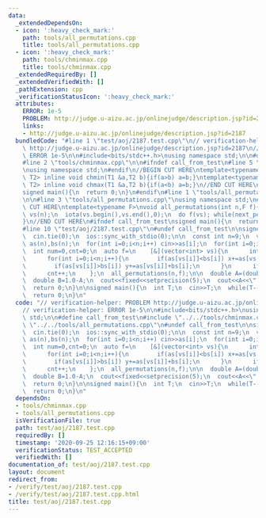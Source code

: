 ```yaml
---
data:
  _extendedDependsOn:
  - icon: ':heavy_check_mark:'
    path: tools/all_permutations.cpp
    title: tools/all_permutations.cpp
  - icon: ':heavy_check_mark:'
    path: tools/chminmax.cpp
    title: tools/chminmax.cpp
  _extendedRequiredBy: []
  _extendedVerifiedWith: []
  _pathExtension: cpp
  _verificationStatusIcon: ':heavy_check_mark:'
  attributes:
    ERROR: 1e-5
    PROBLEM: http://judge.u-aizu.ac.jp/onlinejudge/description.jsp?id=2187
    links:
    - http://judge.u-aizu.ac.jp/onlinejudge/description.jsp?id=2187
  bundledCode: "#line 1 \"test/aoj/2187.test.cpp\"\n// verification-helper: PROBLEM\
    \ http://judge.u-aizu.ac.jp/onlinejudge/description.jsp?id=2187\n// verification-helper:\
    \ ERROR 1e-5\n\n#include<bits/stdc++.h>\nusing namespace std;\n\n#define call_from_test\n\
    #line 2 \"tools/chminmax.cpp\"\n\n#ifndef call_from_test\n#line 5 \"tools/chminmax.cpp\"\
    \nusing namespace std;\n#endif\n//BEGIN CUT HERE\ntemplate<typename T1,typename\
    \ T2> inline void chmin(T1 &a,T2 b){if(a>b) a=b;}\ntemplate<typename T1,typename\
    \ T2> inline void chmax(T1 &a,T2 b){if(a<b) a=b;}\n//END CUT HERE\n#ifndef call_from_test\n\
    signed main(){\n  return 0;\n}\n#endif\n#line 1 \"tools/all_permutations.cpp\"\
    \n\n#line 3 \"tools/all_permutations.cpp\"\nusing namespace std;\n#endif\n//BEGIN\
    \ CUT HERE\ntemplate<typename F>\nvoid all_permutations(int n,F f){\n  vector<int>\
    \ vs(n);\n  iota(vs.begin(),vs.end(),0);\n  do f(vs); while(next_permutation(vs.begin(),vs.end()));\n\
    }\n//END CUT HERE\n#ifndef call_from_test\nsigned main(){\n  return 0;\n}\n#endif\n\
    #line 10 \"test/aoj/2187.test.cpp\"\n#undef call_from_test\n\nsigned solve(){\n\
    \  cin.tie(0);\n  ios::sync_with_stdio(0);\n\n  const int n=9;\n  vector<int>\
    \ as(n),bs(n);\n  for(int i=0;i<n;i++) cin>>as[i];\n  for(int i=0;i<n;i++) cin>>bs[i];\n\
    \  int num=0,cnt=0;\n  auto f=\n    [&](vector<int> vs){\n      int x=0,y=0;\n\
    \      for(int i=0;i<n;i++){\n        if(as[vs[i]]<bs[i]) x+=as[vs[i]]+bs[i];\n\
    \        if(as[vs[i]]>bs[i]) y+=as[vs[i]]+bs[i];\n      }\n      if(x<y) num++;\n\
    \      cnt++;\n    };\n  all_permutations(n,f);\n\n  double A=(double)num/cnt;\n\
    \  double B=1.0-A;\n  cout<<fixed<<setprecision(5);\n  cout<<A<<\" \"<<B<<endl;\n\
    \  return 0;\n}\n\nsigned main(){\n  int T;\n  cin>>T;\n  while(T--) solve();\n\
    \  return 0;\n}\n"
  code: "// verification-helper: PROBLEM http://judge.u-aizu.ac.jp/onlinejudge/description.jsp?id=2187\n\
    // verification-helper: ERROR 1e-5\n\n#include<bits/stdc++.h>\nusing namespace\
    \ std;\n\n#define call_from_test\n#include \"../../tools/chminmax.cpp\"\n#include\
    \ \"../../tools/all_permutations.cpp\"\n#undef call_from_test\n\nsigned solve(){\n\
    \  cin.tie(0);\n  ios::sync_with_stdio(0);\n\n  const int n=9;\n  vector<int>\
    \ as(n),bs(n);\n  for(int i=0;i<n;i++) cin>>as[i];\n  for(int i=0;i<n;i++) cin>>bs[i];\n\
    \  int num=0,cnt=0;\n  auto f=\n    [&](vector<int> vs){\n      int x=0,y=0;\n\
    \      for(int i=0;i<n;i++){\n        if(as[vs[i]]<bs[i]) x+=as[vs[i]]+bs[i];\n\
    \        if(as[vs[i]]>bs[i]) y+=as[vs[i]]+bs[i];\n      }\n      if(x<y) num++;\n\
    \      cnt++;\n    };\n  all_permutations(n,f);\n\n  double A=(double)num/cnt;\n\
    \  double B=1.0-A;\n  cout<<fixed<<setprecision(5);\n  cout<<A<<\" \"<<B<<endl;\n\
    \  return 0;\n}\n\nsigned main(){\n  int T;\n  cin>>T;\n  while(T--) solve();\n\
    \  return 0;\n}\n"
  dependsOn:
  - tools/chminmax.cpp
  - tools/all_permutations.cpp
  isVerificationFile: true
  path: test/aoj/2187.test.cpp
  requiredBy: []
  timestamp: '2020-09-25 12:16:15+09:00'
  verificationStatus: TEST_ACCEPTED
  verifiedWith: []
documentation_of: test/aoj/2187.test.cpp
layout: document
redirect_from:
- /verify/test/aoj/2187.test.cpp
- /verify/test/aoj/2187.test.cpp.html
title: test/aoj/2187.test.cpp
---
```

